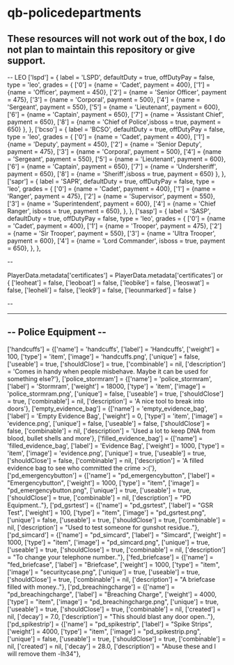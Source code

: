 # qb-policedepartments
 
## These resources will not work out of the box, I do not plan to maintain this repository or give support.

-- LEO
['lspd'] = {
    label = 'LSPD',
    defaultDuty = true,
    offDutyPay = false,
    type = 'leo',
    grades = {
        ['0'] = {name = 'Cadet',   payment = 400},
        ['1'] = {name = 'Officer', payment = 450},
        ['2'] = {name = 'Senior Officer', payment = 475},
        ['3'] = {name = 'Corporal', payment = 500},
        ['4'] = {name = 'Sergeant', payment = 550},
        ['5'] = {name = 'Lieutenant', payment = 600},
        ['6'] = {name = 'Captain', payment = 650},
        ['7'] = {name = 'Assistant Chief', payment = 650},
        ['8'] = {name = 'Chief of Police',isboss = true, payment = 650}
    },
},
['bcso'] = {
    label = 'BCSO',
    defaultDuty = true,
    offDutyPay = false,
    type = 'leo',
    grades = {
        ['0'] = {name = 'Cadet', payment = 400},
        ['1'] = {name = 'Deputy', payment = 450},
        ['2'] = {name = 'Senior Deputy', payment = 475},
        ['3'] = {name = 'Corporal', payment = 500},
        ['4'] = {name = 'Sergeant', payment = 550},
        ['5'] = {name = 'Lieutenant', payment = 600},
        ['6'] = {name = 'Captain', payment = 650},
        ['7'] = {name = 'Undersheriff', payment = 650},
        ['8'] = {name = 'Sheriff',isboss = true, payment = 650}
    },
},
['sapr'] = {
    label = 'SAPR',
    defaultDuty = true,
    offDutyPay = false,
    type = 'leo',
    grades = {
        ['0'] = {name = 'Cadet', payment = 400},
        ['1'] = {name = 'Ranger', payment = 475},
        ['2'] = {name = 'Supervisor', payment = 550},
        ['3'] = {name = 'Superintendent', payment = 600},
        ['4'] = {name = 'Chief Ranger', isboss = true, payment = 650},
    },
},
['sasp'] = {
    label = 'SASP',
    defaultDuty = true,
    offDutyPay = false,
    type = 'leo',
    grades = {
        ['0'] = {name = 'Cadet', payment = 400},
        ['1'] = {name = 'Trooper', payment = 475},
        ['2'] = {name = 'Sir Trooper', payment = 550},
        ['3'] = {name = 'Ultra Trooper', payment = 600},
        ['4'] = {name = 'Lord Commander', isboss = true, payment = 650},
    },
},

--

PlayerData.metadata['certificates'] = PlayerData.metadata['certificates'] or {
    ['leoheat'] = false,
    ['leoboat'] = false,
    ['leobike'] = false,
    ['leoswat'] = false,
    ['leoheli'] = false,
    ['leok9'] = false,
    ['leounmarked'] = false
}

--

----------------------
-- Police Equipment --
----------------------
['handcuffs'] 				 	 = {['name'] = 'handcuffs', 			    	['label'] = 'Handcuffs', 				['weight'] = 100, 		['type'] = 'item', 		['image'] = 'handcuffs.png', 			['unique'] = false, 	['useable'] = true, 	['shouldClose'] = true,	    ['combinable'] = nil,    ['description'] = 'Comes in handy when people misbehave. Maybe it can be used for something else?'},
['police_stormram'] 			 = {['name'] = 'police_stormram', 			  	['label'] = 'Stormram', 				['weight'] = 18000, 	['type'] = 'item', 		['image'] = 'police_stormram.png', 		['unique'] = false, 	['useable'] = true, 	['shouldClose'] = true,	    ['combinable'] = nil,    ['description'] = 'A nice tool to break into doors'},
['empty_evidence_bag'] 			 = {['name'] = 'empty_evidence_bag', 			['label'] = 'Empty Evidence Bag', 		['weight'] = 0, 		['type'] = 'item', 		['image'] = 'evidence.png', 			['unique'] = false, 	['useable'] = false, 	['shouldClose'] = false,    ['combinable'] = nil,    ['description'] = 'Used a lot to keep DNA from blood, bullet shells and more'},
['filled_evidence_bag'] 		 = {['name'] = 'filled_evidence_bag', 			['label'] = 'Evidence Bag', 			['weight'] = 1000, 		['type'] = 'item', 		['image'] = 'evidence.png', 			['unique'] = true, 		['useable'] = true, 	['shouldClose'] = false,    ['combinable'] = nil,    ['description'] = 'A filled evidence bag to see who committed the crime >:('},
['pd_emergencybutton'] 		 	 = {['name'] = "pd_emergencybutton", 			['label'] = "Emergencybutton", 			['weight'] = 1000, 		['type'] = "item", 		['image'] = "pd_emergencybutton.png", 	['unique'] = true, 		['useable'] = true, 	['shouldClose'] = true,     ['combinable'] = nil,    ['description'] = "PD Equipment.."},
['pd_gsrtest'] 		 	 		 = {['name'] = "pd_gsrtest", 					['label'] = "GSR Test", 				['weight'] = 100, 		['type'] = "item", 		['image'] = "pd_gsrtest.png", 			['unique'] = false, 	['useable'] = true, 	['shouldClose'] = true,     ['combinable'] = nil,    ['description'] = "Used to test someone for gunshot residue.."},
['pd_simcard'] 		 	 		 = {['name'] = "pd_simcard", 					['label'] = "Simcard", 					['weight'] = 1000, 		['type'] = "item", 		['image'] = "pd_simcard.png", 			['unique'] = true, 		['useable'] = true, 	['shouldClose'] = true,     ['combinable'] = nil,    ['description'] = "To change your telephone number.."},
['fed_briefcase'] 		 	 	 = {['name'] = "fed_briefcase", 				['label'] = "Briefcase", 				['weight'] = 1000, 		['type'] = "item", 		['image'] = "securitycase.png", 		['unique'] = true, 		['useable'] = true, 	['shouldClose'] = true,     ['combinable'] = nil,    ['description'] = "A briefcase filled with money.."},
['pd_breachingcharge'] 		 	 = {['name'] = "pd_breachingcharge", 			['label'] = "Breaching Charge", 		['weight'] = 4000, 		['type'] = "item", 		['image'] = "pd_breachingcharge.png", 	['unique'] = true, 		['useable'] = true, 	['shouldClose'] = true,     ['combinable'] = nil,   ['created'] = nil,	['decay'] = 7.0, ['description'] = "This should blast any door open.."},
['pd_spikestrip'] 		 		 = {['name'] = "pd_spikestrip", 				['label'] = "Spike Strips", 			['weight'] = 4000, 		['type'] = "item", 		['image'] = "pd_spikestrip.png", 		['unique'] = false, 	['useable'] = true, 	['shouldClose'] = true,     ['combinable'] = nil,   ['created'] = nil,	['decay'] = 28.0, ['description'] = "Abuse these and I will remove them -lh34"},